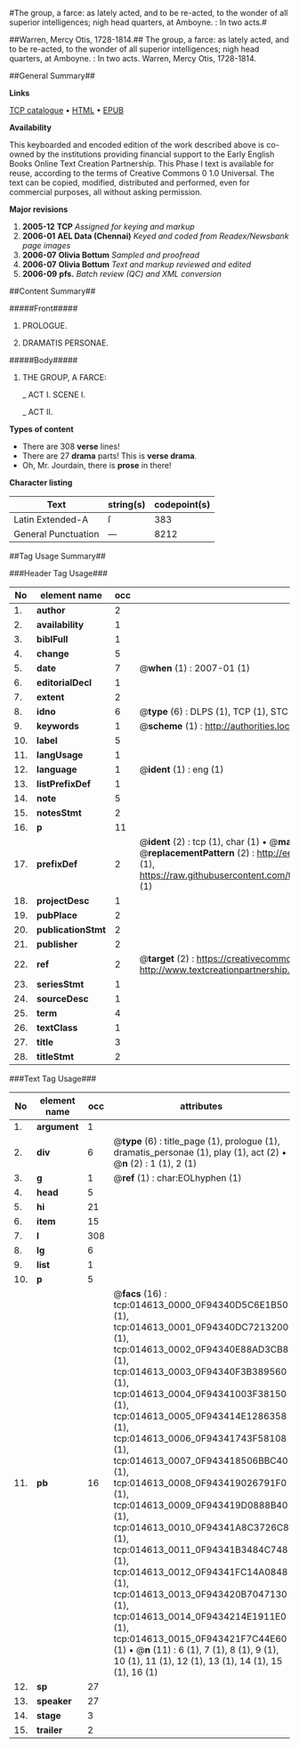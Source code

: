 #The group, a farce: as lately acted, and to be re-acted, to the wonder of all superior intelligences; nigh head quarters, at Amboyne. : In two acts.#

##Warren, Mercy Otis, 1728-1814.##
The group, a farce: as lately acted, and to be re-acted, to the wonder of all superior intelligences; nigh head quarters, at Amboyne. : In two acts.
Warren, Mercy Otis, 1728-1814.

##General Summary##

**Links**

[TCP catalogue](http://www.ota.ox.ac.uk/tcp/)  • 
[HTML](http://tei.it.ox.ac.uk/tcp/Texts-HTML/free/N11/N11563.html)  • 
[EPUB](http://tei.it.ox.ac.uk/tcp/Texts-EPUB/free/N11/N11563.epub)

**Availability**

This keyboarded and encoded edition of the
	       work described above is co-owned by the institutions
	       providing financial support to the Early English Books
	       Online Text Creation Partnership. This Phase I text is
	       available for reuse, according to the terms of Creative
	       Commons 0 1.0 Universal. The text can be copied,
	       modified, distributed and performed, even for
	       commercial purposes, all without asking permission.

**Major revisions**

1. __2005-12__ __TCP__ *Assigned for keying and markup*
1. __2006-01__ __AEL Data (Chennai)__ *Keyed and coded from Readex/Newsbank page images*
1. __2006-07__ __Olivia Bottum__ *Sampled and proofread*
1. __2006-07__ __Olivia Bottum__ *Text and markup reviewed and edited*
1. __2006-09__ __pfs.__ *Batch review (QC) and XML conversion*

##Content Summary##

#####Front#####

1. PROLOGUE.

1. DRAMATIS PERSONAE.

#####Body#####

1. THE GROUP, A FARCE:

    _ ACT I. SCENE I.

    _ ACT II.

**Types of content**

  * There are 308 **verse** lines!
  * There are 27 **drama** parts! This is **verse drama**.
  * Oh, Mr. Jourdain, there is **prose** in there!

**Character listing**


|Text|string(s)|codepoint(s)|
|---|---|---|
|Latin Extended-A|ſ|383|
|General Punctuation|—|8212|

##Tag Usage Summary##

###Header Tag Usage###

|No|element name|occ|attributes|
|---|---|---|---|
|1.|__author__|2||
|2.|__availability__|1||
|3.|__biblFull__|1||
|4.|__change__|5||
|5.|__date__|7| @__when__ (1) : 2007-01 (1)|
|6.|__editorialDecl__|1||
|7.|__extent__|2||
|8.|__idno__|6| @__type__ (6) : DLPS (1), TCP (1), STC (1), NOTIS (1), IMAGE-SET (1), EVANS-CITATION (1)|
|9.|__keywords__|1| @__scheme__ (1) : http://authorities.loc.gov/ (1)|
|10.|__label__|5||
|11.|__langUsage__|1||
|12.|__language__|1| @__ident__ (1) : eng (1)|
|13.|__listPrefixDef__|1||
|14.|__note__|5||
|15.|__notesStmt__|2||
|16.|__p__|11||
|17.|__prefixDef__|2| @__ident__ (2) : tcp (1), char (1)  •  @__matchPattern__ (2) : ([0-9\-]+):([0-9IVX]+) (1), (.+) (1)  •  @__replacementPattern__ (2) : http://eebo.chadwyck.com/downloadtiff?vid=$1&page=$2 (1), https://raw.githubusercontent.com/textcreationpartnership/Texts/master/tcpchars.xml#$1 (1)|
|18.|__projectDesc__|1||
|19.|__pubPlace__|2||
|20.|__publicationStmt__|2||
|21.|__publisher__|2||
|22.|__ref__|2| @__target__ (2) : https://creativecommons.org/publicdomain/zero/1.0/ (1), http://www.textcreationpartnership.org/docs/. (1)|
|23.|__seriesStmt__|1||
|24.|__sourceDesc__|1||
|25.|__term__|4||
|26.|__textClass__|1||
|27.|__title__|3||
|28.|__titleStmt__|2||


###Text Tag Usage###

|No|element name|occ|attributes|
|---|---|---|---|
|1.|__argument__|1||
|2.|__div__|6| @__type__ (6) : title_page (1), prologue (1), dramatis_personae (1), play (1), act (2)  •  @__n__ (2) : 1 (1), 2 (1)|
|3.|__g__|1| @__ref__ (1) : char:EOLhyphen (1)|
|4.|__head__|5||
|5.|__hi__|21||
|6.|__item__|15||
|7.|__l__|308||
|8.|__lg__|6||
|9.|__list__|1||
|10.|__p__|5||
|11.|__pb__|16| @__facs__ (16) : tcp:014613_0000_0F94340D5C6E1B50 (1), tcp:014613_0001_0F94340DC7213200 (1), tcp:014613_0002_0F94340E88AD3CB8 (1), tcp:014613_0003_0F94340F3B389560 (1), tcp:014613_0004_0F94341003F38150 (1), tcp:014613_0005_0F943414E1286358 (1), tcp:014613_0006_0F94341743F58108 (1), tcp:014613_0007_0F943418506BBC40 (1), tcp:014613_0008_0F943419026791F0 (1), tcp:014613_0009_0F943419D0888B40 (1), tcp:014613_0010_0F94341A8C3726C8 (1), tcp:014613_0011_0F94341B3484C748 (1), tcp:014613_0012_0F94341FC14A0848 (1), tcp:014613_0013_0F943420B7047130 (1), tcp:014613_0014_0F9434214E1911E0 (1), tcp:014613_0015_0F943421F7C44E60 (1)  •  @__n__ (11) : 6 (1), 7 (1), 8 (1), 9 (1), 10 (1), 11 (1), 12 (1), 13 (1), 14 (1), 15 (1), 16 (1)|
|12.|__sp__|27||
|13.|__speaker__|27||
|14.|__stage__|3||
|15.|__trailer__|2||
